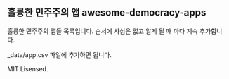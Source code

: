 ## 훌륭한 민주주의 앱 awesome-democracy-apps

훌륭한 민주주의 앱들 목록입니다.
순서에 사심은 없고 알게 될 때 마다 계속 추가합니다.

_data/app.csv 파일에 추가하면 됩니다.


MIT Lisensed.
